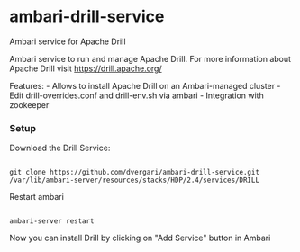 # ambari-drill-service
Ambari service for Apache Drill

Ambari service to run and manage Apache Drill. For more information about Apache Drill visit <a href>https://drill.apache.org/</a>

  Features:
    - Allows to install Apache Drill on an Ambari-managed cluster
    - Edit drill-overrides.conf and drill-env.sh via ambari
    - Integration with zookeeper



### Setup

Download the Drill Service:

<code>
git clone https://github.com/dvergari/ambari-drill-service.git /var/lib/ambari-server/resources/stacks/HDP/2.4/services/DRILL 
</code>

Restart ambari

<code>
ambari-server restart
</code>

Now you can install Drill by clicking on "Add Service" button in Ambari
